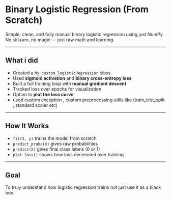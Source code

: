 # Binary Logistic Regression (From Scratch)

Simple, clean, and fully manual binary logistic regression using just NumPy.  
No `sklearn`, no magic — just raw math and learning.

---

##  What i did

- Created a `My_custom_logisticRegression` class
- Used **sigmoid activation** and **binary cross-entropy loss**
- Built a full training loop with **manual gradient descent**
- Tracked loss over epochs for visualization
- Option to **plot the loss curve**
- used custom exception , custom preprocessing utilis like (train_test_split , standard scaler etc)

---

##  How It Works

- `fit(X, y)` trains the model from scratch
- `predict_proba(X)` gives raw probabilities
- `predict(X)` gives final class labels (0 or 1)
- `plot_loss()` shows how loss decreased over training

---

## Goal

To truly understand how logistic regression trains  not just use it as a black box.

